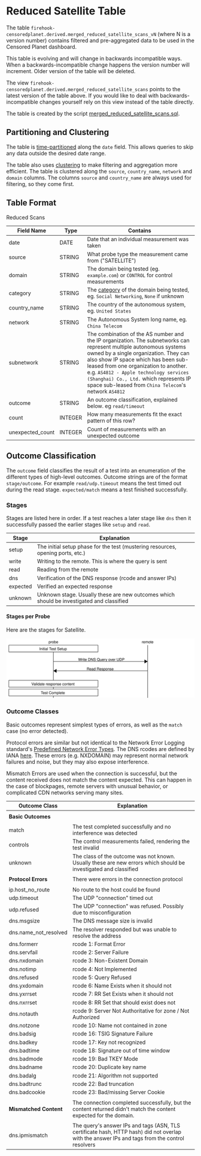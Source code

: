 # Reduced Satellite Table

The table `firehook-censoredplanet.derived.merged_reduced_satellite_scans_vN` (where N is a version number)
contains filtered and pre-aggregated data to be used in the Censored Planet dashboard.

This table is evolving and will change in backwards incompatible ways. When a backwards-incompatible
change happens the version number will increment. Older version of the table will be deleted.

The view `firehook-censoredplanet.derived.merged_reduced_satellite_scans` points to the latest version of
the table above. If you would like to deal with backwards-incompatible changes yourself rely on
this view instead of the table directly.

The table is created by the script
[merged_reduced_satellite_scans.sql](../table/queries/merged_reduced_satellite_scans.sql).

## Partitioning and Clustering

The table is [time-partitioned](https://cloud.google.com/bigquery/docs/partitioned-tables) along the `date` field.
This allows queries to skip any data outside the desired date range.

The table also uses [clustering](https://cloud.google.com/bigquery/docs/clustered-tables) to make filtering and aggregation
more efficient. The table is clustered along the `source`, `country_name`, `network` and `domain` columns.
The columns `source` and `country_name` are always used for filtering, so they come first.

## Table Format

Reduced Scans

| Field Name       | Type    | Contains |
| ---------------- | ------- | -------- |
| date             | DATE    | Date that an individual measurement was taken |
| source           | STRING  | What probe type the measurement came from ("SATELLITE") |
| domain           | STRING  | The domain being tested (eg. `example.com`) or `CONTROL` for control measurements |
| category         | STRING  | The [category](domain_categories.md) of the domain being tested, eg. `Social Networking`, `None` if unknown |
| country_name     | STRING  | The country of the autonomous system, eg. `United States`  |
| network          | STRING  | The Autonomous System long name, eg. `China Telecom` |
| subnetwork       | STRING  | The combination of the AS number and the IP organization. The subnetworks can represent multiple autonomous systems owned by a single organization. They can also show IP space which has been sub-leased from one organization to another. e.g. `AS4812 - Apple technology services (Shanghai) Co., Ltd.` which represents IP space sub-leased from `China Telecom`'s network `AS4812` |
| outcome          | STRING  | An outcome classification, explained below. eg `read/timeout` |
| count            | INTEGER | How many measurements fit the exact pattern of this row? |
| unexpected_count | INTEGER | Count of measurements with an unexpected outcome |

## Outcome Classification

The `outcome` field classifies the result of a test into an enumeration of the different types of high-level outcomes. Outcome strings are of the format `stage/outcome`. For example `read/udp.timeout` means the test timed out during the read stage. `expected/match` means a test finished successfully.

### Stages

Stages are listed here in order. If a test reaches a later stage like `dns` then it successfully passed the earlier stages like `setup` and `read`.

| Stage       | Explanation |
| ----------- | ----------- |
| setup       | The initial setup phase for the test (mustering resources, opening ports, etc.) |
| write       | Writing to the remote. This is where the query is sent |
| read        | Reading from the remote |
| dns         | Verification of the DNS response (rcode and answer IPs) |
| expected    | Verified an expected response |
| unknown     | Unknown stage. Usually these are new outcomes which should be investigated and classified |

#### Stages per Probe

Here are the stages for Satellite.

![satellite connection diagram](diagrams/satellite.svg)

### Outcome Classes

Basic outcomes represent simplest types of errors, as well as the `match` case (no error detected).

Protocol errors are similar but not identical to the Network Error Logging standard's [Predefined Network Error Types](https://www.w3.org/TR/network-error-logging/#predefined-network-error-types). The DNS rcodes are defined by IANA [here](https://www.iana.org/assignments/dns-parameters/dns-parameters.xhtml). These errors (e.g. NXDOMAIN) may represent normal network failures and noise, but they may also expose interference.

Mismatch Errors are used when the connection is successful, but the content received does not match the content expected. This can happen in the case of blockpages, remote servers with unusual behavior, or complicated CDN networks serving many sites.

| Outcome Class           | Explanation |
| ----------------------- | ----------- |
|                         |
| **Basic Outcomes**      |
|                         |
| match                   | The test completed successfully and no interference was detected |
| controls                | The control measurements failed, rendering the test invalid |
| unknown                 | The class of the outcome was not known. Usually these are new errors which should be investigated and classified |
|                         |
| **Protocol Errors**     | There were errors in the connection protocol |
|                         |
| ip.host_no_route        | No route to the host could be found |
| udp.timeout             | The UDP "connection" timed out |
| udp.refused             | The UDP "connection" was refused. Possibly due to misconfiguration |
| dns.msgsize             | The DNS message size is invalid |
| dns.name_not_resolved   | The resolver responded but was unable to resolve the address |
| dns.formerr             | rcode 1: Format Error |
| dns.servfail            | rcode 2: Server Failure |
| dns.nxdomain            | rcode 3: Non-Existent Domain |
| dns.notimp              | rcode 4: Not Implemented |
| dns.refused             | rcode 5: Query Refused |
| dns.yxdomain            | rcode 6: Name Exists when it should not |
| dns.yxrrset             | rcode 7: RR Set Exists when it should not |
| dns.nxrrset             | rcode 8: RR Set that should exist does not |
| dns.notauth             | rcode 9: Server Not Authoritative for zone / Not Authorized |
| dns.notzone             | rcode 10: Name not contained in zone |
| dns.badsig              | rcode 16: TSIG Signature Failure |
| dns.badkey              | rcode 17: Key not recognized |
| dns.badtime             | rcode 18: Signature out of time window |
| dns.badmode             | rcode 19: Bad TKEY Mode |
| dns.badname             | rcode 20: Duplicate key name |
| dns.badalg              | rcode 21: Algorithm not supported |
| dns.badtrunc            | rcode 22: Bad truncation |
| dns.badcookie           | rcode 23: Bad/missing Server Cookie |
|                         |
| **Mismatched Content**  | The connection completed successfully, but the content returned didn't match the content expected for the domain. |
|                         |
| dns.ipmismatch          | The query's answer IPs and tags (ASN, TLS certificate hash, HTTP hash) did not overlap with the answer IPs and tags from the control resolvers |


